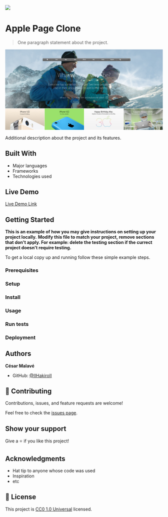 ![](https://img.shields.io/badge/Uneweb-blue)

# Apple Page Clone

> One paragraph statement about the project.

![screenshot](./assets/app_screenshot.png)

Additional description about the project and its features.

## Built With

- Major languages
- Frameworks
- Technologies used

## Live Demo

[Live Demo Link](https://iihakiroii.github.io/apple_page_clone_-IIHakiroII-_06nov23/)


## Getting Started

**This is an example of how you may give instructions on setting up your project locally.**
**Modify this file to match your project, remove sections that don't apply. For example: delete the testing section if the currect project doesn't require testing.**


To get a local copy up and running follow these simple example steps.

### Prerequisites

### Setup

### Install

### Usage

### Run tests

### Deployment



## Authors

**César Malavé**

- GitHub: [@IIHakiroII](https://github.com/IIHakiroII)

## 🤝 Contributing

Contributions, issues, and feature requests are welcome!

Feel free to check the [issues page](https://github.com/IIHakiroII/apple_page_clone_-IIHakiroII-_06nov23/issues).

## Show your support

Give a ⭐️ if you like this project!

## Acknowledgments

- Hat tip to anyone whose code was used
- Inspiration
- etc

## 📝 License

This project is [CC0 1.0 Universal](LICENSE) licensed.
